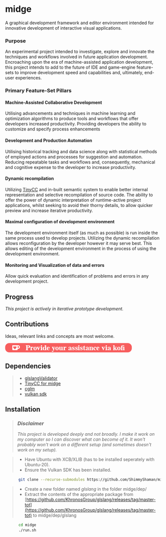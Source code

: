  # __midge__

A graphical development framework and editor environment intended for innovative development
of interactive visual applications.

### Purpose

An experimental project intended to investigate, explore and innovate the techniques and
workflows involved in future application development. Encroaching upon the era of
machine-assisted application development, this project intends to add to the future of IDE
and game-engine feature-sets to improve development speed and capabilities and, ultimately,
end-user experiences.

### Primary Feature-Set Pillars

#### Machine-Assisted Collaborative Development

Utilising advancements and techniques in machine learning and optimization algorithms to
produce tools and workflows that offer developers increased productivity. Providing developers
the ability to customize and specify process enhancements

#### Development and Production Automation

Utilising historical tracking and data science along with statistical methods of employed
actions and processes for suggestion and automation. Reducing repeatable tasks and workflows
and, consequently, mechanical and cognitive expense to the developer to increase productivity.

#### Dynamic recompilation

Utilizing [TinyCC](https://bellard.org/tcc/tcc-doc.html) and in-built semantic system to
enable better internal representation and selective recompilation of source code. The ability
to offer the power of dynamic interpretation of runtime-active project applications, whilst
seeking to avoid their thorny details, to allow quicker preview and increase iterative
productivity.

#### Maximal configuration of development environment

The development environment itself (as much as possible) is run inside the same process used
to develop projects. Utilizing the dynamic recompilation allows reconfiguration by the
developer however it may serve best. This allows editing of the development environment in the
process of using the development environment.

#### Monitoring and Visualization of data and errors

Allow quick evaluation and identification of problems and errors in any development project.

## Progress

_This project is actively in iterative prototype development._

## Contributions

Ideas, relevant links and concepts are most welcome.

[![ko-fi](res/funding/sponsor.png)](https://ko-fi.com/X8X56BHQG)

## Dependencies

>* [glslangValidator](https://github.com/KhronosGroup/glslang)
>* [TinyCC for midge](https://github.com/ShimmyShaman/tinycc)
>* [cglm](https://github.com/recp/cglm)
>* [vulkan sdk](https://www.lunarg.com/vulkan-sdk/)

## Installation

> ### _Disclaimer_
> _This project is developed deeply and not broadly. I make it work on my computer
   so I can discover what can become of it. It won't probably won't work on a different setup
   (and sometimes doesn't work on my setup)._

>* Have Ubuntu with XCB/XLIB (has to be installed seperately with Ubuntu-20).  
>* Ensure the Vulkan SDK has been installed.

```bash
      git clone --recurse-submodules https://github.com/ShimmyShaman/midge.git
```

>* Create a new folder named _glslang_ in the folder midge/dep/
>* Extract the contents of the appropriate package from [https://github.com/KhronosGroup/glslang/releases/tag/master-tot](https://github.com/KhronosGroup/glslang/releases/tag/master-tot) to midge/dep/glslang

```bash
      cd midge
      ./run.sh
```
